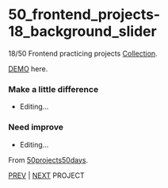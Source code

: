 # 50_frontend_projects-18_background_slider

18/50 Frontend practicing projects [Collection](https://github.com/yswnqc/50_frontend_projects-collection).

[DEMO](https://yswnqc.github.io/50_frontend_projects-18_background_slider/) here.

### Make a little difference

- Editing...

### Need improve

- Editing...

From [50projects50days](https://50projects50days.com).

[PREV](https://github.com/yswnqc/50_frontend_projects-17_movie_app) | [NEXT](https://github.com/yswnqc/50_frontend_projects-19_theme_clock) PROJECT

